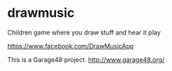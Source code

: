 drawmusic
=========

Children game where you draw stuff and hear it play

https://www.facebook.com/DrawMusicApp



This is a Garage48 project. http://www.garage48.org/